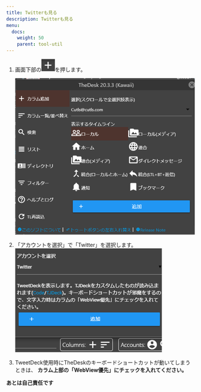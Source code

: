```yaml
---
title: Twitterも見る
description: Twitterも見る
menu:
  docs:
    weight: 50
    parent: tool-util
---
```


1. 画面下部の![timeline2](https://raw.githubusercontent.com/cutls/TheDeskDocs/master/media/timeline2.png)を押します。

   ![timeline1](https://raw.githubusercontent.com/cutls/TheDeskDocs/master/media/timeline1.png)

2. 「アカウントを選択」で「Twitter」を選択します。  
![tool1](https://raw.githubusercontent.com/cutls/TheDeskDocs/master/media/tool1.png)  
  
3. TweetDeck使用時にTheDeskのキーボードショートカットが動いてしまうときは、 __カラム上部の「WebView優先」にチェックを入れてください。__
  
__あとは自己責任です__
